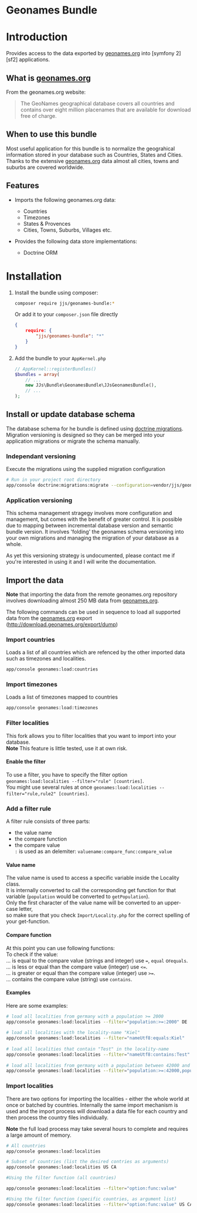 Geonames Bundle
===============

# Introduction

Provides access to the data exported by [geonames.org][1] into [symfony 2][sf2]
applications.


## What is [geonames.org][1]

From the geonames.org website:

> The GeoNames geographical database covers all countries and contains over
> eight million placenames that are available for download free of charge.


## When to use this bundle

Most useful application for this bundle is to normalize the geograhical
information stored in your database such as Countries, States and Cities. Thanks
to the extensive [geonames.org][1] data almost all cities, towns and suburbs are
covered worldwide.

## Features

- Imports the following geonames.org data:

    * Countries
    * Timezones
    * States & Provences
    * Cities, Towns, Suburbs, Villages etc.

- Provides the following data store implementations:

    * Doctrine ORM

# Installation

1. Install the bundle using composer:

    ```sh
    composer require jjs/geonames-bundle:*
    ```

    Or add it to your `composer.json` file directly

    ```json
    {
        require: {
            "jjs/geonames-bundle": "*"
        }
    }
    ```

2. Add the bundle to your `AppKernel.php`

    ```php
    // AppKernel::registerBundles()
    $bundles = array(
        // ...
        new JJs\Bundle\GeonamesBundle\JJsGeonamesBundle(),
        // ...
    );

## Install or update database schema

The database schema for he bundle is defined using [doctrine migrations][2].
Migration versioning is designed so they can be merged into your application
migrations or migrate the schema manually.

### Independant versioning

Execute the migrations using the supplied migration configuration

```sh
# Run in your project root directory
app/console doctrine:migrations:migrate --configuration=vendor/jjs/geonames-bundle/JJs/GeonamesBundle/migrations.xml
```

### Application versioning

This schema management stragegy involves more configuration and management, but
comes with the benefit of greater control. It is possible due to mapping between
incremental database version and semantic bundle version. It involves 'folding'
the geonames schema versioning into your own migrations and managing the
migration of your database as a whole.

As yet this versioning strategy is undocumented, please contact me if you're
interested in using it and I will write the documentation.

## Import the data

**Note** that importing the data from the remote geonames.org repository involves downloading
almost 250 MB data from [geonames.org][1].

The following commands can be used in sequence to load all supported data from
the [geonames.org][1] export (http://download.geonames.org/export/dump)

### Import countries

Loads a list of all countries which are refenced by the other imported data such
as timezones and localities.

```sh
app/console geonames:load:countries
```

### Import timezones

Loads a list of timezones mapped to countries

```sh
app/console geonames:load:timezones
```

### Filter localities  
This fork allows you to filter localities that you want to import into your database.  
**Note** This feature is little tested, use it at own risk.  
#### Enable the filter  
To use a filter, you have to specify the filter option `geonames:load:localities --filter="rule" [countries]`.  
You might use several rules at once `geonames:load:localities --filter="rule,rule2" [countries]`.   
### Add a filter rule  
A filter rule consists of three parts:  
- the value name  
- the compare function  
- the compare value  
`:` is used as an delemiter: `valuename:compare_func:compare_value`  
#### Value name  
The value name is used to access a specific variable inside the Locality class.  
It is internally converted to call the corresponding get function for that variable  (`population` would be converted to `getPopulation`).  
Only the first character of the value name will be converted to an upper-case letter,  
so make sure that you check `Import/Locality.php` for the correct spelling of your get-function.  
#### Compare function  
At this point you can use following functions:  
To check if the value:  
... is equal to the compare value (strings and integer) use `=`, `equal` or`equals`.  
... is less or equal than the compare value (integer) use `<=`.  
... is greater or equal than the compare value (integer) use  `>=`.  
... contains the compare value (string) use `contains`.
#### Examples  
Here are some examples:  
```sh
# load all localities from germany with a population >= 2000  
app/console geonames:load:localities --filter="population:>=:2000" DE  
  
# load all localities with the locality-name "Kiel"  
app/console geonames:load:localities --filter="nameUtf8:equals:Kiel"  
  
# load all localities that contain "Test" in the locality-name  
app/console geonames:load:localities --filter="nameUtf8:contains:Test"  
  
# load all localities from germany with a population between 42000 and 100000  
app/console geonames:load:localities --filter="population:>=:42000,population:<=:100000" DE  
``` 

### Import localities

There are two options for importing the localities - either the whole world at
once or batched by countries. Internally the same import mechanism is used and
the import process will download a data file for each country and then process
the country files individually.

**Note** the full load process may take several hours to complete and requires
a large amount of memory.

```sh
# All countries
app/console geonames:load:localities

# Subset of countries (list the desired contries as arguments)
app/console geonames:load:localities US CA

#Using the filter function (all countries)

app/console geonames:load:localities --filter="option:func:value"

#Using the filter function (specific countries, as argument list)
app/console geonames:load:localities --filter="option:func:value" US CA

```

 [1]: http://geonames.org
 [2]: http://symfony.com
 [3]: http://www.doctrine-project.org/projects/migrations.html